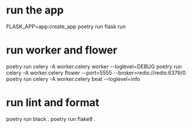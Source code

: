 # run the app

FLASK_APP=app:create_app poetry run flask run

# run worker and flower

poetry run celery -A worker.celery worker --loglevel=DEBUG
poetry run celery -A worker.celery flower --port=5555 --broker=redis://redis:6379/0
poetry run celery -A worker.celery beat --loglevel=info

# run lint and format

poetry run black .
poetry run flake8 .
